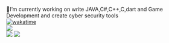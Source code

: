 
🔭I’m currently working on write JAVA,C#,C++,C,dart and Game Development and create cyber security tools<br>
[![wakatime](https://wakatime.com/badge/user/50021905-9972-4729-9e78-2a54336f38b4.svg)](https://wakatime.com/@50021905-9972-4729-9e78-2a54336f38b4)<br/>
[![](https://visitcount.itsvg.in/api?id=Kaanirmak&icon=2&color=9)](https://visitcount.itsvg.in)<br/>
![](https://github-readme-stats.vercel.app/api?username=kaanirmak&theme=github_dark&hide_border=false&include_all_commits=true&count_private=True)
![](https://github-readme-stats.vercel.app/api?username=kaanirmak&show_icons=true&theme=radical)



